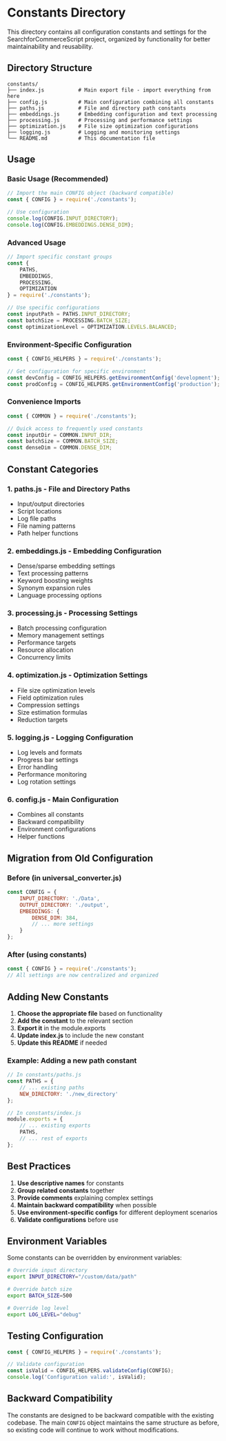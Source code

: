 # Constants Directory

This directory contains all configuration constants and settings for the SearchforCommerceScript project, organized by functionality for better maintainability and reusability.

## Directory Structure

```
constants/
├── index.js           # Main export file - import everything from here
├── config.js          # Main configuration combining all constants
├── paths.js           # File and directory path constants
├── embeddings.js      # Embedding configuration and text processing
├── processing.js      # Processing and performance settings
├── optimization.js    # File size optimization configurations
├── logging.js         # Logging and monitoring settings
└── README.md          # This documentation file
```

## Usage

### Basic Usage (Recommended)

```javascript
// Import the main CONFIG object (backward compatible)
const { CONFIG } = require('./constants');

// Use configuration
console.log(CONFIG.INPUT_DIRECTORY);
console.log(CONFIG.EMBEDDINGS.DENSE_DIM);
```

### Advanced Usage

```javascript
// Import specific constant groups
const { 
    PATHS, 
    EMBEDDINGS, 
    PROCESSING, 
    OPTIMIZATION 
} = require('./constants');

// Use specific configurations
const inputPath = PATHS.INPUT_DIRECTORY;
const batchSize = PROCESSING.BATCH_SIZE;
const optimizationLevel = OPTIMIZATION.LEVELS.BALANCED;
```

### Environment-Specific Configuration

```javascript
const { CONFIG_HELPERS } = require('./constants');

// Get configuration for specific environment
const devConfig = CONFIG_HELPERS.getEnvironmentConfig('development');
const prodConfig = CONFIG_HELPERS.getEnvironmentConfig('production');
```

### Convenience Imports

```javascript
const { COMMON } = require('./constants');

// Quick access to frequently used constants
const inputDir = COMMON.INPUT_DIR;
const batchSize = COMMON.BATCH_SIZE;
const denseDim = COMMON.DENSE_DIM;
```

## Constant Categories

### 1. **paths.js** - File and Directory Paths
- Input/output directories
- Script locations
- Log file paths
- File naming patterns
- Path helper functions

### 2. **embeddings.js** - Embedding Configuration
- Dense/sparse embedding settings
- Text processing patterns
- Keyword boosting weights
- Synonym expansion rules
- Language processing options

### 3. **processing.js** - Processing Settings
- Batch processing configuration
- Memory management settings
- Performance targets
- Resource allocation
- Concurrency limits

### 4. **optimization.js** - Optimization Settings
- File size optimization levels
- Field optimization rules
- Compression settings
- Size estimation formulas
- Reduction targets

### 5. **logging.js** - Logging Configuration
- Log levels and formats
- Progress bar settings
- Error handling
- Performance monitoring
- Log rotation settings

### 6. **config.js** - Main Configuration
- Combines all constants
- Backward compatibility
- Environment configurations
- Helper functions

## Migration from Old Configuration

### Before (in universal_converter.js)
```javascript
const CONFIG = {
    INPUT_DIRECTORY: './Data',
    OUTPUT_DIRECTORY: './output',
    EMBEDDINGS: {
        DENSE_DIM: 384,
        // ... more settings
    }
};
```

### After (using constants)
```javascript
const { CONFIG } = require('./constants');
// All settings are now centralized and organized
```

## Adding New Constants

1. **Choose the appropriate file** based on functionality
2. **Add the constant** to the relevant section
3. **Export it** in the module.exports
4. **Update index.js** to include the new constant
5. **Update this README** if needed

### Example: Adding a new path constant

```javascript
// In constants/paths.js
const PATHS = {
    // ... existing paths
    NEW_DIRECTORY: './new_directory'
};

// In constants/index.js
module.exports = {
    // ... existing exports
    PATHS,
    // ... rest of exports
};
```

## Best Practices

1. **Use descriptive names** for constants
2. **Group related constants** together
3. **Provide comments** explaining complex settings
4. **Maintain backward compatibility** when possible
5. **Use environment-specific configs** for different deployment scenarios
6. **Validate configurations** before use

## Environment Variables

Some constants can be overridden by environment variables:

```bash
# Override input directory
export INPUT_DIRECTORY="/custom/data/path"

# Override batch size
export BATCH_SIZE=500

# Override log level
export LOG_LEVEL="debug"
```

## Testing Configuration

```javascript
const { CONFIG_HELPERS } = require('./constants');

// Validate configuration
const isValid = CONFIG_HELPERS.validateConfig(CONFIG);
console.log('Configuration valid:', isValid);
```

## Backward Compatibility

The constants are designed to be backward compatible with the existing codebase. The main `CONFIG` object maintains the same structure as before, so existing code will continue to work without modifications.
